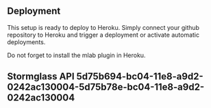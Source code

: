 ## Deployment

This setup is ready to deploy to Heroku. Simply connect your github repository to Heroku and trigger a deployment or activate automatic deployments.

Do not forget to install the mlab plugin in Heroku.

## Stormglass API 5d75b694-bc04-11e8-a9d2-0242ac130004-5d75b78e-bc04-11e8-a9d2-0242ac130004
